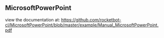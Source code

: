 ## MicrosoftPowerPoint

 view the documentation at: https://github.com/rocketbot-cl/MicrosoftPowerPoint/blob/master/example/Manual_MicrosoftPowerPoint.pdf